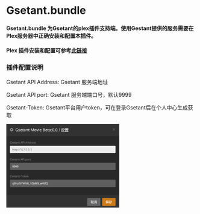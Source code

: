 # Gsetant.bundle

#### Gsetant.bundle 为Gsetant的plex插件支持端。使用Gestant提供的服务需要在Plex服务器中正确安装和配置本插件。

#### Plex 插件安装和配置可参考[此链接](https://github.com/Tosslog/PlexMediaServer/wiki/Plex-%E6%8F%92%E4%BB%B6-%E5%AE%89%E8%A3%85%E4%B8%8E%E5%88%A0%E9%99%A4)


### 插件配置说明

Gsetant API Address: Gsetant 服务端地址

Gsetant API port: Gsetant 服务端端口号，默认9999

Gsetant-Token: Gsetant平台用户token，可在登录Gsetant后在个人中心生成获取


<img src="setting.png" alt="setting" width="300"/>
